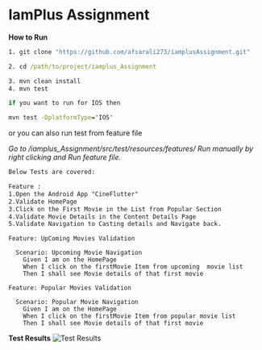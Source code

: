 # IamPlus Assignment

**How to Run**

```cmd
1. git clone "https://github.com/afsarali273/iamplusAssignment.git"

2. cd /path/to/project/iamplus_Assignment

3. mvn clean install
4. mvn test 

if you want to run for IOS then 

mvn test -DplatformType='IOS'
```

or you can also run test from feature file

*Go to /iamplus_Assignment/src/test/resources/features/
Run manually by right clicking and Run feature file.*

```html
Below Tests are covered:

Feature :
1.Open the Android App "CineFlutter"
2.Validate HomePage
3.Click on the First Movie in the List from Popular Section
4.Validate Movie Details in the Content Details Page
5.Validate Navigation to Casting details and Navigate back.

```

```gherkin
Feature: UpComing Movies Validation

  Scenario: Upcoming Movie Navigation
    Given I am on the HomePage
    When I click on the firstMovie Item from upcoming  movie list
    Then I shall see Movie details of that first movie

```

```gherkin
Feature: Popular Movies Validation

  Scenario: Popular Movie Navigation
    Given I am on the HomePage
    When I click on the firstMovie Item from popular movie list
    Then I shall see Movie details of that first movie

```
**Test Results**
![Test Results]()



